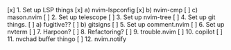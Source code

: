 [x] 1. Set up LSP things
[x]     a) nvim-lspconfig
[x]     b) nvim-cmp
[ ]     c) mason.nvim
[ ] 2. Set up telescope
[ ] 3. Set up nvim-tree
[ ] 4. Set up git things.
[ ]     a) fugitive??
[ ]     b) gitsigns
[ ] 5. Set up comment.nvim
[ ] 6. Set up nvterm
[ ] 7. Harpoon?
[ ] 8. Refactoring?
[ ] 9. trouble.nvim
[ ] 10. copilot 
[ ] 11. nvchad buffer thingo
[ ] 12. nvim.notify
